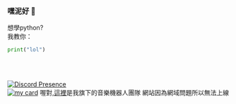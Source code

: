 ### 嘿泥好 👋

想學python?</br>
我教你：</br>
```py
print("lol")
```
</br></br>

[![Discord Presence](https://lanyard.cnrad.dev/api/616980692831698957)](https://discord.com/users/616980692831698957)
</br>
[![my card]()]()
喔對,[這裡](https://discord.gg/YXgTBRHQbF)是我旗下的音樂機器人團隊 網站因為網域問題所以無法上線

